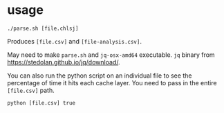 # usage

    ./parse.sh [file.chlsj]

Produces `[file.csv]` and `[file-analysis.csv]`.

May need to make `parse.sh` and `jq-osx-amd64` executable. `jq` binary from https://stedolan.github.io/jq/download/.

You can also run the python script on an individual file to see the percentage of time it hits each cache layer. You need to pass in the entire `[file.csv]` path.

    python [file.csv] true 
